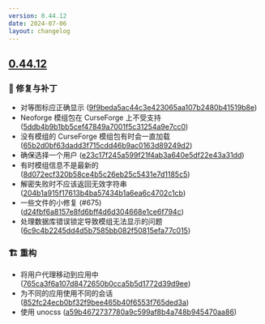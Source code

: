 ```yaml
---
version: 0.44.12
date: 2024-07-06
layout: changelog
---
```

## [0.44.12](#0.44.12)
### 🐛 修复与补丁

- 对等图标应正确显示 ([9f9beda5ac44c3e423065aa107b2480b41519b8e](https://github.com/Voxelum/x-minecraft-launcher/commit/9f9beda5ac44c3e423065aa107b2480b41519b8e))
- Neoforge 模组包在 CurseForge 上不受支持 ([5ddb4b9b1bb5cef47849a7001f5c31254a9e7cc0](https://github.com/Voxelum/x-minecraft-launcher/commit/5ddb4b9b1bb5cef47849a7001f5c31254a9e7cc0))
- 没有模组的 CurseForge 模组包有时会一直加载 ([65b2d0bf63dadd3f715cdd46b9ac0163d89249d2](https://github.com/Voxelum/x-minecraft-launcher/commit/65b2d0bf63dadd3f715cdd46b9ac0163d89249d2))
- 确保选择一个用户 ([e23c17f245a599f21f4ab3a640e5df22e43a31dd](https://github.com/Voxelum/x-minecraft-launcher/commit/e23c17f245a599f21f4ab3a640e5df22e43a31dd))
- 有时模组信息不是最新的 ([8d072ecf320b58ce4b5c26eb25c5431e7d1185c5](https://github.com/Voxelum/x-minecraft-launcher/commit/8d072ecf320b58ce4b5c26eb25c5431e7d1185c5))
- 解密失败时不应该返回无效字符串 ([204b1a915f17613b4ba57434b1a6ea6c4702c1cb](https://github.com/Voxelum/x-minecraft-launcher/commit/204b1a915f17613b4ba57434b1a6ea6c4702c1cb))
- 一些文件的小修复 (#675) ([d24fbf6a8157e8fd6bff4d6d304668e1ce6f794c](https://github.com/Voxelum/x-minecraft-launcher/commit/d24fbf6a8157e8fd6bff4d6d304668e1ce6f794c))
- 处理数据库错误锁定导致模组无法显示的问题 ([6c9c4b2245dd4d5b7585bb082f50815efa77c015](https://github.com/Voxelum/x-minecraft-launcher/commit/6c9c4b2245dd4d5b7585bb082f50815efa77c015))
### 🏗️ 重构

- 将用户代理移动到应用中 ([765ca3f6a107d8472650b0cca5b5d1772d39d9ee](https://github.com/Voxelum/x-minecraft-launcher/commit/765ca3f6a107d8472650b0cca5b5d1772d39d9ee))
- 为不同的应用使用不同的会话 ([852fc24ecb0bf32f9bee465b40f6553f765ded3a](https://github.com/Voxelum/x-minecraft-launcher/commit/852fc24ecb0bf32f9bee465b40f6553f765ded3a))
- 使用 unocss ([a59b4672737780a9c599af8b4a748b945470aa86](https://github.com/Voxelum/x-minecraft-launcher/commit/a59b4672737780a9c599af8b4a748b945470aa86))